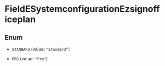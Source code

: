 

# FieldESystemconfigurationEzsignofficeplan

## Enum


* `STANDARD` (value: `"Standard"`)

* `PRO` (value: `"Pro"`)



